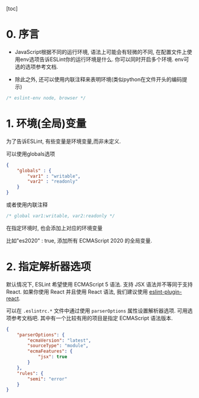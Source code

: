 [toc]

# 0. 序言

* JavaScript根据不同的运行环境, 语法上可能会有轻微的不同, 在配置文件上使用env选项告诉ESLint你的运行环境是什么. 你可以同时开启多个环境. env可选的选项参考文档.

* 除此之外, 还可以使用内联注释来表明环境(类似python在文件开头的编码提示) 

```js
/* eslint-env node, browser */
```

# 1. 环境(全局)变量

为了告诉ESLint, 有些变量是环境变量,而非未定义.

可以使用globals选项

```json
{
    "globals" : {
        "var1" : "writable",
        "var2" : "readonly"
    }
}
```

或者使用内联注释

```js
/* global var1:writable, var2:readonly */
```

在指定环境时, 也会添加上对应的环境变量

比如"es2020" : true, 添加所有 ECMAScript 2020 的全局变量.



# 2. 指定解析器选项

默认情况下, ESLint 希望使用 ECMAScript 5 语法. 支持 JSX 语法并不等同于支持 React. 如果你使用 React 并且使用 React 语法, 我们建议使用 [eslint-plugin-react](https://github.com/yannickcr/eslint-plugin-react).

可以在 `.eslintrc.*` 文件中通过使用 `parserOptions` 属性设置解析器选项. 可用选项参考文档吧. 其中有一个比较有用的项目是指定 ECMAScript 语法版本.

```json
{
    "parserOptions": {
        "ecmaVersion": "latest",
        "sourceType": "module",
        "ecmaFeatures": {
            "jsx": true
        }
    },
    "rules": {
        "semi": "error"
    }
}
```